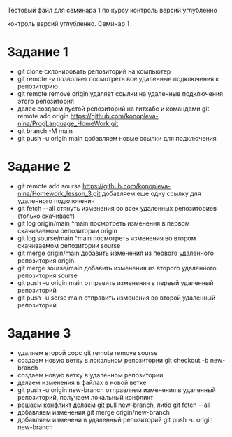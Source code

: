 Тестовый файл для семинара 1 по курсу контроль версий углубленно

контроль версий углубленно.
Семинар 1 

# Задание 1
* git clone склонировать репозиторий на компьютер
* git remote -v позволяет посмотреть все удаленные подключения к репозиторию
* git remote remove origin удаляет ссылки на удаленные подключения этого репозитория 
* далее создаем пустой репозиторий на гитхабе и командами 
git remote add origin https://github.com/konopleva-nina/ProgLanguage_HomeWork.git
* git branch -M main
* git push -u origin main добавляем новые ссылки для подключения 

# Задание 2
* git remote add sourse https://github.com/konopleva-nina/Homework_lesson_3.git добавляем еще одну ссылку для удаленного подключения
* git fetch --all стянуть изменения со всех удаленных репозиториев (только скачивает)
* git log origin/main ^main посмотреть изменения в первом скачиваемом репозитории origin
* git log sourse/main ^main посмотреть изменения вo втором скачиваемом репозитории sourse 
* git merge origin/main добавить изменения из первого удаленного репозитория origin
* git merge sourse/main добавить изменения из второго удаленного репозитория sourse
* git push -u origin main отправить изменения в первый удаленный репозиторий
* git push -u sorse main отправить изменения во второй удаленный репозиторий

# Задание 3
* удаляем второй сорс git remote remove sourse
* создаем новую ветку в локальном репозитории git checkout -b new-branch
* создаем новую ветку в удаленном репозитории
* делаем изменения в файлах в новой ветке
* git push -u origin new-branch отправляем изменения в удаленный репозиторий, получаем локальный конфликт
* решаем конфликт делаем git pull new-branch, либо git fetch --all
* добавляем изменения git merge origin/new-branch
* добавляем изменени в удаленный репозиторий git push -u origin new-branch